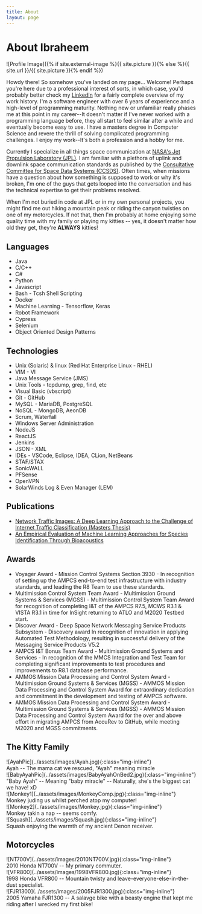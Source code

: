 ```yaml
---
title: About
layout: page
---
```

<h1>About Ibraheem</h1>
![Profile Image]({% if site.external-image %}{{ site.picture }}{% else %}{{ site.url }}/{{ site.picture }}{% endif %})

<p>Howdy there! So somehow you've landed on my page... Welcome! Perhaps you're here due to a professional interest of sorts, in which case, you'd probably better check my <a href="https://www.linkedin.com/in/ibraheem-saleh-35a5636a">LinkedIn</a> for a fairly complete overview of my work history. I'm a software engineer with over 6 years of experience and a high-level of programming maturity. Nothing new or unfamiliar really phases me at this point in my career--It doesn't matter if I've never worked with a programming language before, they all start to feel similar after a while and eventually become easy to use. I have a masters degree in Computer Science and revere the thrill of solving complicated programming challenges. I enjoy my work--It's both a profession and a hobby for me.</p>

<p>Currently I specialize in all things space communication at <a href="https://www.jpl.nasa.gov/">NASA's Jet Propulsion Laboratory (JPL)</a>. I am familiar with a plethora of uplink and downlink space communication standards as published by the <a href="https://public.ccsds.org">Consultative Committee for Space Data Systems (CCSDS)</a>. Often times, when missions have a question about how something is supposed to work or why it's broken, I'm one of the guys that gets looped into the conversation and has the technical expertise to get their problems resolved.</p>

<p>When I'm not buried in code at JPL or in my own personal projects, you might find me out hiking a mountain peak or riding the canyon twisties on one of my motorcycles. If not that, then I'm probably at home enjoying some quality time with my family or playing my kitties -- yes, it doesn't matter how old they get, they're <b>ALWAYS</b> kitties!</p>

<h2>Languages</h2>

<ul class="skill-list">
	<li>Java</li>
	<li>C/C++</li>
	<li>C#</li>
	<li>Python</li>
	<li>Javascript</li>
	<li>Bash - Tcsh Shell Scripting</li>
	<li>Docker</li>
	<li>Machine Learning - Tensorflow, Keras</li>
	<li>Robot Framework</li>
	<li>Cypress</li>
	<li>Selenium</li>
	<li>Object Oriented Design Patterns</li>
</ul>

<h2>Technologies</h2>

<ul class="skill-list">
	<li>Unix (Solaris) & linux (Red Hat Enterprise Linux - RHEL)</li>
	<li>VIM - VI</li>
	<li>Java Message Service (JMS)</li>
	<li>Unix Tools - tcpdump, grep, find, etc</li>
	<li>Visual Basic (vbscript)</li>
	<li>Git - GitHub</li>
	<li>MySQL - MariaDB, PostgreSQL</li>
	<li>NoSQL - MongoDB, AeonDB</li>
	<li>Scrum, Waterfall</li>
	<li>Windows Server Administration</li>
	<li>NodeJS</li>
	<li>ReactJS</li>
	<li>Jenkins</li>
	<li>JSON - XML</li>
	<li>IDEs - VSCode, Eclipse, IDEA, CLion, NetBeans</li>
	<li>STAF/STAX</li>
	<li>SonicWALL</li>
	<li>PFSense</li>
	<li>OpenVPN</li>
	<li>SolarWinds Log & Even Manager (LEM)</li>
</ul>

<h2>Publications</h2>

<ul>
	<li><a href="http://broncoscholar.library.cpp.edu/handle/10211.3/208026">Network Traffic Images: A Deep Learning Approach to the Challenge of Internet Traffic Classification (Masters Thesis)</a></li>
	<li><a href="https://ieeexplore.ieee.org/document/8560839">An Empirical Evaluation of Machine Learning Approaches for Species Identification Through Bioacoustics</a></li>
</ul>

<h2>Awards</h2>
<ul class="awards">
	<li>Voyager Award -  Mission Control Systems Section 3930 - In recognition of setting up the AMPCS end-to-end test infrastructure with industry standards, and leading the R8 Team to use these standards.</li>
	<li>Multimission Control System Team Award -  Multimission Ground Systems & Services (MGSS) - Multimission Control System Team Award for recognition of completing I&T of the AMPCS R7.5, MCWS R3.1 & VISTA R3.1 in time for InSight returning to ATLO and M2020 Testbed start.</li>
	<li>Discover Award -  Deep Space Network Messaging Service Products Subsystem - Discovery award In recognition of innovation in applying Automated Test Methodology, resulting in successful delivery of the Messaging Service Products V5.2</li>
	<li>AMPCS I&T Bonus Team Award - Multimission Ground Systems and Services - In recognition of the MMCS Integration and Test Team for completing significant improvements to test procedures and improvements to R8.1 database performance.</li>
	<li>AMMOS Mission Data Processing and Control System Award -  Multimission Ground Systems & Services (MGSS) - AMMOS Mission Data Processing and Control System Award for extraordinary dedication and commitment in the development and testing of AMPCS software.</li>
	<li>AMMOS Mission Data Processing and Control System Award -  Multimission Ground Systems & Services (MGSS) - AMMOS Mission Data Processing and Control System Award for the over and above effort in migrating AMPCS from AccuRev to GitHub, while meeting M2020 and MGSS commitments.</li>
</ul>

<h2>The Kitty Family</h2>
![AyahPic](../assets/images/Ayah.jpg){:class="img-inline"}
<figcaption>Ayah -- The mama cat we rescued, "Ayah" meaning miracle</figcaption>
![BabyAyahPic](../assets/images/BabyAyahOnBed2.jpg){:class="img-inline"}
<figcaption>"Baby Ayah" -- Meaning "baby miracle" -- Naturally, she's the biggest cat we have! xD</figcaption>
![Monkey1](../assets/images/MonkeyComp.jpg){:class="img-inline"}
<figcaption>Monkey juding us whilst perched atop my computer!</figcaption>
![Monkey2](../assets/images/Monkey.jpg){:class="img-inline"}
<figcaption>Monkey takin a nap -- seems comfy.</figcaption>
![Squash](../assets/images/Squash.jpg){:class="img-inline"}
<figcaption>Squash enjoying the warmth of my ancient Denon receiver.</figcaption>

<h2>Motorcycles</h2>
![NT700V](../assets/images/2010NT700V.jpg){:class="img-inline"}
<figcaption>2010 Honda NT700V -- My primary commuter.</figcaption>
![VFR800](../assets/images/1998VFR800.jpg){:class="img-inline"}
<figcaption>1998 Honda VFR800 -- Mountain twisty and leave-everyone-else-in-the-dust specialist.</figcaption>
![FJR1300](../assets/images/2005FJR1300.jpg){:class="img-inline"}
<figcaption>2005 Yamaha FJR1300 -- A salavge bike with a beasty engine that kept me riding after I wrecked my first bike!</figcaption>

